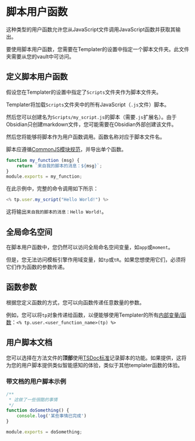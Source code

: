 # 脚本用户函数

这种类型的用户函数允许您从JavaScript文件调用JavaScript函数并获取其输出。

要使用脚本用户函数，您需要在Templater的设置中指定一个脚本文件夹。此文件夹需要从您的vault中可访问。

## 定义脚本用户函数

假设您在Templater的设置中指定了`Scripts`文件夹作为脚本文件夹。

Templater将加载`Scripts`文件夹中的所有JavaScript（`.js`文件）脚本。

然后您可以创建名为`Scripts/my_script.js`的脚本（需要`.js`扩展名）。由于Obsidian只创建markdown文件，您可能需要在Obsidian外部创建该文件。

然后您将能够将脚本作为用户函数调用。函数名称对应于脚本文件名。

脚本应遵循[CommonJS模块规范](https://flaviocopes.com/commonjs/)，并导出单个函数。

```javascript
function my_function (msg) {
    return `来自我的脚本的消息：${msg}`;
}
module.exports = my_function;
```

在此示例中，完整的命令调用如下所示：

```javascript
<% tp.user.my_script("Hello World!") %>
```

这将输出`来自我的脚本的消息：Hello World!`。

## 全局命名空间

在脚本用户函数中，您仍然可以访问全局命名空间变量，如`app`或`moment`。

但是，您无法访问模板引擎作用域变量，如`tp`或`tR`。如果您想使用它们，必须将它们作为函数的参数传递。

## 函数参数

根据您定义函数的方式，您可以向函数传递任意数量的参数。

例如，您可以将`tp`对象传递给函数，以便能够使用Templater的所有[内部变量/函数](../internal-variables-functions/overview.md)：`<% tp.user.<user_function_name>(tp) %>`

## 用户脚本文档

您可以选择在方法文件的**顶部**使用[TSDoc标准](https://tsdoc.org/)记录脚本的功能。如果提供，这将为您的用户脚本提供类似智能感知的体验，类似于其他templater函数的体验。

### 带文档的用户脚本示例

```javascript
/**
 * 这做了一些很酷的事情
 */
function doSomething() {
    console.log('某些事情已完成')
}

module.exports = doSomething;
```
